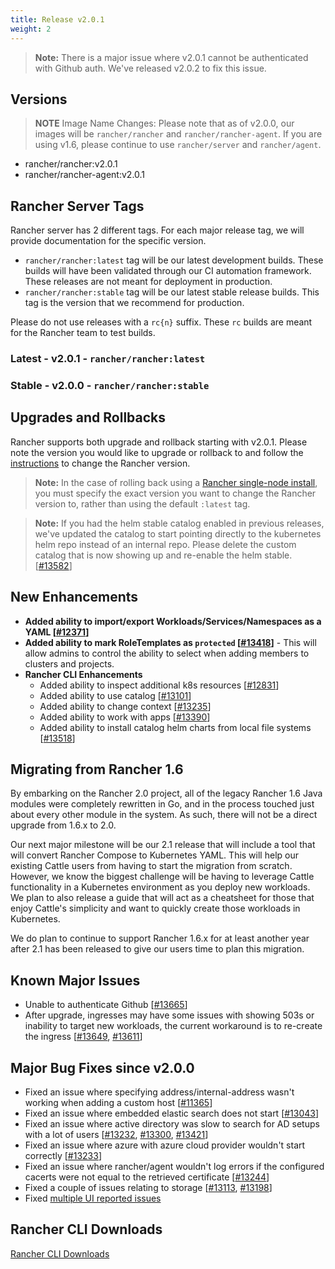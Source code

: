 ```yaml
---
title: Release v2.0.1
weight: 2
---
```


> **Note:** There is a major issue where v2.0.1 cannot be authenticated with Github auth. We've released v2.0.2 to fix this issue. 

## Versions

> **NOTE** Image Name Changes: Please note that as of v2.0.0, our images will be `rancher/rancher` and `rancher/rancher-agent`. If you are using v1.6, please continue to use `rancher/server` and `rancher/agent`.

- rancher/rancher:v2.0.1
- rancher/rancher-agent:v2.0.1

## Rancher Server Tags

Rancher server has 2 different tags. For each major release tag, we will provide documentation for the specific version.

- `rancher/rancher:latest` tag will be our latest development builds. These builds will have been validated through our CI automation framework. These releases are not meant for deployment in production.
- `rancher/rancher:stable` tag will be our latest stable release builds. This tag is the version that we recommend for production.  

Please do not use releases with a `rc{n}` suffix. These `rc` builds are meant for the Rancher team to test builds.

### Latest - v2.0.1 - `rancher/rancher:latest`

### Stable - v2.0.0 - `rancher/rancher:stable`

## Upgrades and Rollbacks

Rancher supports both upgrade and rollback starting with v2.0.1.  Please note the version you would like to upgrade or rollback to and follow the [instructions](https://rancher.com/docs/rancher/v2.x/cn/upgrades/) to change the Rancher version.

> **Note:** In the case of rolling back using a [Rancher single-node install](https://rancher.com/docs/rancher/v2.x/cn/installation/single-node-install/), you must specify the exact version you want to change the Rancher version to, rather than using the default `:latest` tag.

> **Note:** If you had the helm stable catalog enabled in previous releases, we've updated the catalog to start pointing directly to the kubernetes helm repo instead of an internal repo. Please delete the custom catalog that is now showing up and re-enable the helm stable. [[#13582](https://github.com/rancher/rancher/issues/13582)]

## New Enhancements

- **Added ability to import/export Workloads/Services/Namespaces as a YAML [[#12371](https://github.com/rancher/rancher/issues/12371)]**
- **Added ability to mark RoleTemplates as `protected` [[#13418](https://github.com/rancher/rancher/issues/13418)]** - This will allow admins to control the ability to select when adding members to clusters and projects.
- **Rancher CLI Enhancements**  
  - Added ability to inspect additional k8s resources [[#12831](https://github.com/rancher/rancher/issues/12831)]
  - Added ability to use catalog [[#13101](https://github.com/rancher/rancher/issues/13101)]
  - Added ability to change context [[#13235](https://github.com/rancher/rancher/issues/13235)]
  - Added ability to work with apps [[#13390](https://github.com/rancher/rancher/issues/13390)]
  - Added ability to install catalog helm charts from local file systems [[#13518](https://github.com/rancher/rancher/issues/13518)]

## Migrating from Rancher 1.6

By embarking on the Rancher 2.0 project, all of the legacy Rancher 1.6 Java modules were completely rewritten in Go, and in the process touched just about every other module in the system. As such, there will not be a direct upgrade  from 1.6.x to 2.0.  

Our next major milestone will be our 2.1 release that will include a tool that will convert Rancher Compose to Kubernetes YAML.  This will help our existing Cattle users from having to start the migration from scratch.  However, we know the biggest challenge will be having to leverage Cattle functionality in a Kubernetes environment as you deploy new workloads.  We plan to also release a guide that will act as a cheatsheet for those that enjoy Cattle's simplicity and want to quickly create those workloads in Kubernetes. 

We do plan to continue to support Rancher 1.6.x for at least another year after 2.1 has been released to give our users time to plan this migration.

## Known Major Issues

- Unable to authenticate Github [[#13665](https://github.com/rancher/rancher/issues/13665)]
- After upgrade, ingresses may have some issues with showing 503s or inability to target new workloads, the current workaround is to re-create the ingress [[#13649](https://github.com/rancher/rancher/issues/13649), [#13611](https://github.com/rancher/rancher/issues/13611)]

## Major Bug Fixes since v2.0.0

- Fixed an issue where specifying address/internal-address wasn't working when adding a custom host [[#11365](https://github.com/rancher/rancher/issues/11365)]
- Fixed an issue where embedded elastic search does not start [[#13043](https://github.com/rancher/rancher/issues/13043)]
- Fixed an issue where active directory was slow to search for AD setups with a lot of users [[#13232](https://github.com/rancher/rancher/issues/13232), [#13300](https://github.com/rancher/rancher/issues/13300), [#13421](https://github.com/rancher/rancher/issues/13421)]
- Fixed an issue where azure with azure cloud provider wouldn't start correctly [[#13233](https://github.com/rancher/rancher/issues/13233)]
- Fixed an issue where rancher/agent wouldn't log errors if the configured cacerts were not equal to the retrieved certificate [[#13244](https://github.com/rancher/rancher/issues/13244)]
- Fixed a couple of issues relating to storage [[#13113](https://github.com/rancher/rancher/issues/13113), [#13198](https://github.com/rancher/rancher/issues/13198)]
- Fixed [multiple UI reported issues](https://github.com/rancher/rancher/issues?q=is%3Aissue+milestone%3Av2.0.1+is%3Aclosed+label%3Aarea%2Fui)

## Rancher CLI Downloads

[Rancher CLI Downloads](https://github.com/rancher/cli/releases/tag/v2.0.1)
